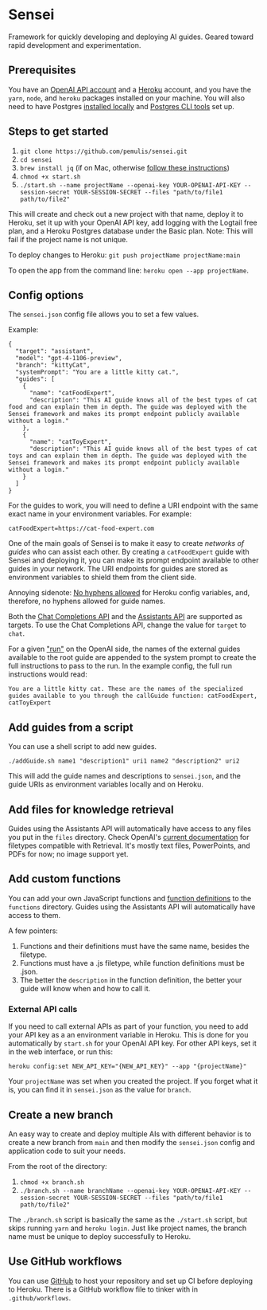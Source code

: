 # Sensei
Framework for quickly developing and deploying AI guides. Geared toward rapid development and experimentation.

## Prerequisites

You have an [OpenAI API account](https://openai.com/blog/openai-api) and a [Heroku](https://signup.heroku.com/) account, and you have the `yarn`, `node`, and `heroku` packages installed on your machine. You will also need to have Postgres [installed locally](https://devcenter.heroku.com/articles/local-setup-heroku-postgres) and [Postgres CLI tools](https://postgresapp.com/documentation/cli-tools.html) set up.

## Steps to get started

1. `git clone https://github.com/pemulis/sensei.git`
2. `cd sensei`
3. `brew install jq` (if on Mac, otherwise [follow these instructions](https://jqlang.github.io/jq/download/))
4. `chmod +x start.sh`
5. `./start.sh --name projectName --openai-key YOUR-OPENAI-API-KEY --session-secret YOUR-SESSION-SECRET --files "path/to/file1 path/to/file2"`

This will create and check out a new project with that name, deploy it to Heroku, set it up with your OpenAI API key, add logging with the Logtail free plan, and a Heroku Postgres database under the Basic plan. Note: This will fail if the project name is not unique.

To deploy changes to Heroku:
`git push projectName projectName:main`

To open the app from the command line:
`heroku open --app projectName`.

## Config options

The `sensei.json` config file allows you to set a few values.

Example:

```
{
  "target": "assistant",
  "model": "gpt-4-1106-preview",
  "branch": "kittyCat",
  "systemPrompt": "You are a little kitty cat.",
  "guides": [
    {
      "name": "catFoodExpert",
      "description": "This AI guide knows all of the best types of cat food and can explain them in depth. The guide was deployed with the Sensei framework and makes its prompt endpoint publicly available without a login."
    },
    {
      "name": "catToyExpert",
      "description": "This AI guide knows all of the best types of cat toys and can explain them in depth. The guide was deployed with the Sensei framework and makes its prompt endpoint publicly available without a login."
    }
  ]  
}
```

For the guides to work, you will need to define a URI endpoint with the same exact name in your environment variables. For example:

```catFoodExpert=https://cat-food-expert.com```

One of the main goals of Sensei is to make it easy to create _networks of guides_ who can assist each other. By creating a `catFoodExpert` guide with Sensei and deploying it, you can make its prompt endpoint available to other guides in your network. The URI endpoints for guides are stored as environment variables to shield them from the client side.

Annoying sidenote: [No hyphens allowed](https://devcenter.heroku.com/articles/config-vars#config-var-policies) for Heroku config variables, and, therefore, no hyphens allowed for guide names.

Both the [Chat Completions API](https://platform.openai.com/docs/guides/text-generation/chat-completions-api) and the [Assistants API](https://platform.openai.com/docs/assistants/overview) are supported as targets. To use the Chat Completions API, change the value for `target` to `chat`.

For a given ["run"](https://platform.openai.com/docs/assistants/how-it-works/runs-and-run-steps) on the OpenAI side, the names of the external guides available to the root guide are appended to the system prompt to create the full instructions to pass to the run. In the example config, the full run instructions would read:

```You are a little kitty cat. These are the names of the specialized guides available to you through the callGuide function: catFoodExpert, catToyExpert```

## Add guides from a script

You can use a shell script to add new guides.

```./addGuide.sh name1 "description1" uri1 name2 "description2" uri2```

This will add the guide names and descriptions to `sensei.json`, and the guide URIs as environment variables locally and on Heroku.

## Add files for knowledge retrieval

Guides using the Assistants API will automatically have access to any files you put in the `files` directory. Check OpenAI's [current documentation](https://platform.openai.com/docs/assistants/tools/supported-files) for filetypes compatible with Retrieval. It's mostly text files, PowerPoints, and PDFs for now; no image support yet.

## Add custom functions

You can add your own JavaScript functions and [function definitions](https://platform.openai.com/docs/assistants/tools/function-calling) to the `functions` directory. Guides using the Assistants API will automatically have access to them.

A few pointers:
1. Functions and their definitions must have the same name, besides the filetype.
2. Functions must have a .js filetype, while function definitions must be .json.
3. The better the `description` in the function definition, the better your guide will know when and how to call it.

### External API calls

If you need to call external APIs as part of your function, you need to add your API key as a an environment variable in Heroku. This is done for you automatically by `start.sh` for your OpenAI API key. For other API keys, set it in the web interface, or run this:

`heroku config:set NEW_API_KEY="{NEW_API_KEY}" --app "{projectName}"`

Your `projectName` was set when you created the project. If you forget what it is, you can find it in `sensei.json` as the value for `branch`.

## Create a new branch

An easy way to create and deploy multiple AIs with different behavior is to create a new branch from `main` and then modify the `sensei.json` config and application code to suit your needs.

From the root of the directory:
1. `chmod +x branch.sh`
2. `./branch.sh --name branchName --openai-key YOUR-OPENAI-API-KEY --session-secret YOUR-SESSION-SECRET --files "path/to/file1 path/to/file2"`

The `./branch.sh` script is basically the same as the `./start.sh` script, but skips running `yarn` and `heroku login`. Just like project names, the branch name must be unique to deploy successfully to Heroku.

## Use GitHub workflows

You can use [GitHub](https://github.com/) to host your repository and set up CI before deploying to Heroku. There is a GitHub workflow file to tinker with in `.github/workflows`. 